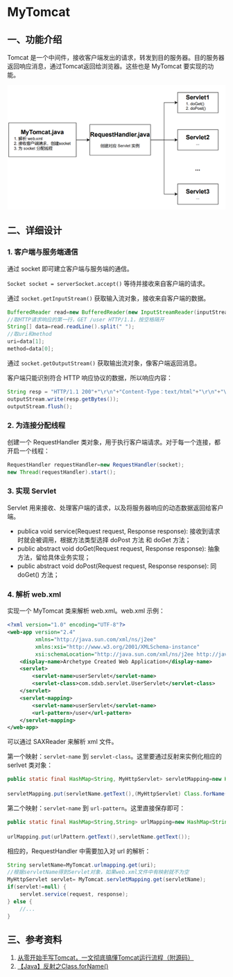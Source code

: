 # MyTomcat

## 一、功能介绍

Tomcat 是一个中间件，接收客户端发出的请求，转发到目的服务器。目的服务器返回响应消息，通过Tomcat返回给浏览器。这些也是 MyTomcat 要实现的功能。

![Alt text](image.png)

## 二、详细设计

### 1. 客户端与服务端通信

通过 socket 即可建立客户端与服务端的通信。

`Socket socket = serverSocket.accept()` 等待并接收来自客户端的请求。

通过 `socket.getInputStream()` 获取输入流对象，接收来自客户端的数据。

```java
BufferedReader read=new BufferedReader(new InputStreamReader(inputStream,"utf-8"));
//取HTTP请求响应的第一行，GET /user HTTP/1.1，按空格隔开
String[] data=read.readLine().split(" ");
//取uri和method
uri=data[1];
method=data[0];
```

通过 `socket.getOutputStream()` 获取输出流对象，像客户端返回消息。

客户端只能识别符合 HTTP 响应协议的数据，所以响应内容：
```java
String resp = "HTTP/1.1 200"+"\r\n"+"Content-Type：text/html"+"\r\n"+"\r\n"+resp_msg;
outputStream.write(resp.getBytes());
outputStream.flush();
```

### 2. 为连接分配线程

创建一个 RequestHandler 类对象，用于执行客户端请求。对于每一个连接，都开启一个线程：
```java
RequestHandler requestHandler=new RequestHandler(socket);
new Thread(requestHandler).start();
```

### 3. 实现 Servlet

Servlet 用来接收、处理客户端的请求，以及将服务器响应的动态数据返回给客户端。

- publica void service(Request request, Response response): 接收到请求时就会被调用，根据方法类型选择 doPost 方法 和 doGet 方法；
- public abstract void doGet(Request request, Response response): 抽象方法，留给具体业务实现；
- public abstract void doPost(Request request, Response response): 同 doGet() 方法；

### 4. 解析 web.xml

实现一个 MyTomcat 类来解析 web.xml。web.xml 示例：
```xml
<?xml version="1.0" encoding="UTF-8"?>
<web-app version="2.4"
         xmlns="http://java.sun.com/xml/ns/j2ee"
         xmlns:xsi="http://www.w3.org/2001/XMLSchema-instance"
         xsi:schemaLocation="http://java.sun.com/xml/ns/j2ee http://java.sun.com/xml/ns/j2ee/web-app_2_4.xsd">
    <display-name>Archetype Created Web Application</display-name>
    <servlet>
        <servlet-name>userServlet</servlet-name>
        <servlet-class>com.sdxb.servlet.UserServlet</servlet-class>
    </servlet>
    <servlet-mapping>
        <servlet-name>userServlet</servlet-name>
        <url-pattern>/user</url-pattern>
    </servlet-mapping>
</web-app>
```

可以通过 SAXReader 来解析 xml 文件。

第一个映射：`servlet-name` 到 `servlet-class`。这里要通过反射来实例化相应的 serlvet 类对象：

```java
public static final HashMap<String, MyHttpServlet> servletMapping=new HashMap<String, MyHttpServlet>();

servletMapping.put(servletName.getText(),(MyHttpServlet) Class.forName(servletClass.getText().trim()).newInstance());
```

第二个映射：`servlet-name` 到 `url-pattern`。这里直接保存即可：

```java
public static final HashMap<String,String> urlMapping=new HashMap<String, String>();

urlMapping.put(urlPattern.getText(),servletName.getText());
```

相应的，RequestHandler 中需要加入对 url 的解析：

```java
String servletName=MyTomcat.urlmapping.get(uri);
//根据servletName得到Servlet对象，如果web.xml文件中有映射就不为空
MyHttpServlet servlet= MyTomcat.servletMapping.get(servletName);
if(servlet!=null) {
    servlet.service(request, response);
} else {
    //...
}
```


## 三、参考资料
1. [从零开始手写Tomcat，一文彻底搞懂Tomcat运行流程（附源码）](https://blog.csdn.net/qq_41973594/article/details/102712793)
2. [【Java】反射之Class.forName()](https://blog.csdn.net/wk1134314305/article/details/77951644)
